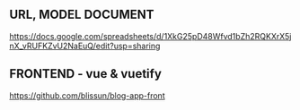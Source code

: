 ## URL, MODEL DOCUMENT
https://docs.google.com/spreadsheets/d/1XkG25pD48Wfvd1bZh2RQKXrX5jnX_vRUFKZvU2NaEuQ/edit?usp=sharing

## FRONTEND  - vue & vuetify
https://github.com/blissun/blog-app-front
